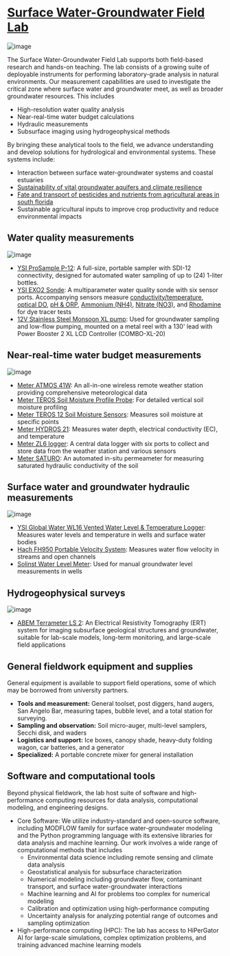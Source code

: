 # [Surface Water-Groundwater Field Lab](https://aselshall.github.io/gwh/lab)

![image](https://github.com/user-attachments/assets/1bacf970-b75c-4212-898c-209efac8ef3d)

The Surface Water-Groundwater Field Lab supports both field-based research and hands-on teaching. The lab consists of a growing suite of deployable instruments for performing laboratory-grade analysis in natural environments. Our measurement capabilities are used to investigate the critical zone where surface water and groundwater meet, as well as broader groundwater resources. This includes 
- High-resolution water quality analysis
- Near-real-time water budget calculations
- Hydraulic measurements
- Subsurface imaging using hydrogeophysical methods 

By bringing these analytical tools to the field, we advance understanding and develop solutions for hydrological and environmental systems. These systems include: 
- Interaction between surface water-groundwater systems and coastal estuaries
- [Sustainability of vital groundwater aquifers and climate resilience](https://mewcha1.github.io/NBI)
- [Fate and transport of pesticides and nutrients from agricultural areas in south florida](https://atmos.eoas.fsu.edu/~mye/Pesticides.php)
- Sustainable agricultural inputs to improve crop productivity and reduce environmental impacts

## Water quality measurements

![image](https://github.com/user-attachments/assets/3a1e9303-bbb0-452e-9c6b-7a7b6245e02e)

- [YSI ProSample P-12](https://www.ysi.com/prosample): A full-size, portable sampler with SDI-12 connectivity, designed for automated water sampling of up to (24) 1-liter bottles.
- [YSI EXO2 Sonde](https://www.ysi.com/exo2): A multiparameter water quality sonde with six sensor ports. Accompanying sensors measure [conductivity/temperature](https://www.ysi.com/wipedct), [optical DO](https://www.ysi.com/product/id-599100-01/EXO-Optical-Dissolved-Oxygen-Smart-Sensor), [pH & ORP](https://www.ysi.com/product/id-599706/EXO-pH--ORP-Smart-Sensor), [Ammonium (NH4)](https://www.ysi.com/product/id-599710/EXO-Ammonium-Smart-Sensor), [Nitrate (NO3)](https://www.ysi.com/product/id-599709/EXO-Nitrate-Smart-Sensor), and [Rhodamine](https://www.ysi.com/exo/rhodamine) for dye tracer tests     
- [12V Stainless Steel Monsoon XL pump](https://www.fondriest.com/proactive-stainlesssteel-monsoon-xl-pump.htm): Used for groundwater sampling and low-flow pumping, mounted on a metal reel with a 130' lead with Power Booster 2 XL LCD Controller (COMBO-XL-20)

## Near-real-time water budget measurements

![image](https://github.com/user-attachments/assets/3d7fdfc4-a3fb-443a-bc1b-cb29c4df28ef)

- [Meter ATMOS 41W](https://metergroup.com/): An all-in-one wireless remote weather station providing comprehensive meteorological data
- [Meter TEROS Soil Moisture Profile Probe](https://metergroup.com/products/teros-54/): For detailed vertical soil moisture profiling
- [Meter TEROS 12 Soil Moisture Sensors](https://metergroup.com/products/teros-12/):  Measures soil moisture at specific points
- [Meter HYDROS 21](https://metergroup.com/products/hydros-21/): Measures water depth, electrical conductivity (EC), and temperature
- [Meter ZL6 logger](https://metergroup.com/products/zl6/): A central data logger with six ports to collect and store data from the weather station and various sensors
- [Meter SATURO](https://metergroup.com/products/saturo/): An automated in-situ permeameter for measuring saturated hydraulic conductivity of the soil


## Surface water and groundwater hydraulic measurements

![image](https://github.com/user-attachments/assets/5c2aef73-0b49-47a3-a8b2-720989001cfd)

- [YSI Global Water WL16 Vented Water Level & Temperature Logger](https://www.ysi.com/wl16): Measures water levels and temperature in wells and surface water bodies 
- [Hach FH950 Portable Velocity System](https://www.hach.com/p-fh950-handheld-flow-meters/FH950.11040): Measures water flow velocity in streams and open channels
- [Solinst Water Level Meter](https://www.amazon.com/SOLINST-101-WATER-LEVEL-METER/dp/B00XNMOVAM/): Used for manual groundwater level measurements in wells 

## Hydrogeophysical surveys

![image](https://github.com/user-attachments/assets/26e69fef-b133-4514-80e1-93bfbe88f5a2)

- [ABEM Terrameter LS 2](https://www.guidelinegeo.com/product/abem-terrameter-ls-2/): An Electrical Resistivity Tomography (ERT) system for imaging subsurface geological structures and groundwater, suitable for lab-scale models, long-term monitoring, and large-scale field applications

## General fieldwork equipment and supplies 
General equipment is available to support field operations, some of which may be borrowed from university partners.

- **Tools and measurement:** General toolset, post diggers, hand augers, San Angelo Bar, measuring tapes, bubble level, and a total station for surveying.
- **Sampling and observation:** Soil micro-auger, multi-level samplers, Secchi disk, and waders
- **Logistics and support:** Ice boxes, canopy shade, heavy-duty folding wagon, car batteries, and a generator
- **Specialized:** A portable concrete mixer for general installation

## Software and computational tools
Beyond physical fieldwork, the lab host suite of software and high-performance computing resources for data analysis, computational modeling, and engineering designs.
- Core Software: We utilize industry-standard and open-source software, including MODFLOW family for surface water-groundwater modeling and the Python programming language with its extensive libraries for data analysis and machine learning. Our work involves a wide range of computational methods that includes
  - Environmental data science including remote sensing and climate data analysis
  - Geostatistical analysis for subsurface characterization
  - Numerical modeling including groundwater flow, contaminant transport, and surface water-groundwater interactions
  - Machine learning and AI for problems too complex for numerical modeling
  - Calibration and optimization using high-performance computing
  - Uncertainty analysis for analyzing potential range of outcomes and sampling optimization
- High-performance computing (HPC): The lab has access to HiPerGator AI for large-scale simulations, complex optimization problems, and training advanced machine learning models

